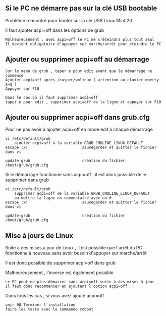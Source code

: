 
## Si le PC ne démarre pas sur la clé USB bootable

Problème rencontré pour booter sur la clé USB Linux Mint 20

Il faut ajouter acpi=off dans les options de grub

	Malheureusement , avec acpi=off le PC ne s'éteindra plus tout seul
	Il devient obligatoire d'appuyer sur marche/arrêt pour éteindre le PC
	
## Ajouter ou supprimer acpi=off au démarrage

	Sur le menu de grub , taper e pour edit avant que le démarrage ne commence
  	Ajouter acpi=off aprés /casper/vmlinux ( attention au clavier qwerty a=q )
	Appuyer sur F10
	
	Dans le cas où il faut supprimer acpi=off
	taper e pour edit , supprimer acpi=off de la ligne et appuyer sur F10
	
## Ajouter ou supprimer acpi=off dans grub.cfg

Pour ne pas avoir à ajouter acpi=off en mode edit à chaque démarrage

	vi /etc/default/grub
		ajouter acpi=off à la variable GRUB_CMDLINE_LINUX_DEFAULT  
	escape :x!                        sauvegarder et quitter le fichier dans vi

	update-grub                       création du fichier /boot/grub/grub.cfg

Si le démarrage fonctionne sans acpi=off , il est alors possible de le supprimer dans grub

	vi /etc/default/grub
		supprimer acpi=off de la variable GRUB_CMDLINE_LINUX_DEFAULT 
		ou mettre la ligne en commentaire avec un #
	escape :x!                        sauvegarder et quitter le fichier dans vi

	update-grub                       création du fichier /boot/grub/grub.cfg

## Mise à jours de Linux

Suite à des mises à jour de Linux , il est possible que l'arrêt du PC fonctionne à nouveau sans avoir besoin d'appuyer sur marche/arrêt

Il est donc possible de supprimer acpi=off dans grub

Malheureusement , l'inverse est également possible 

	Le PC peut ne plus démarrer sans acpi=off suite à des mises à jour
	Il faut donc recommencer en ajoutant l'option acpi=off

Dans tous les cas , si vous avez ajouté acpi=off

	voir 08 Terminer l'installation
	faire les tests avec la commande reboot
